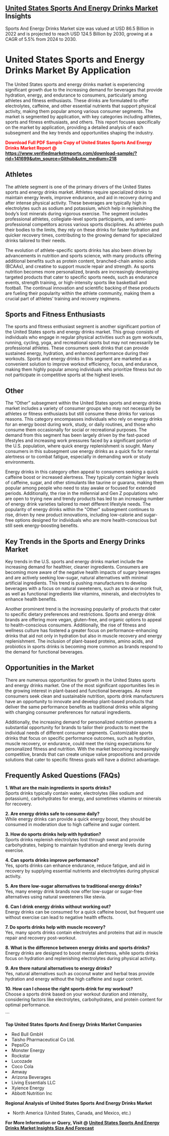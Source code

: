 <h2><a href="https://www.verifiedmarketreports.com/download-sample/?rid=141699&amp;utm_source=Github&amp;utm_medium=218" target="_blank">United States Sports And Energy Drinks Market</a> Insights</h2><p>Sports And Energy Drinks Market size was valued at USD 86.5 Billion in 2022 and is projected to reach USD 124.5 Billion by 2030, growing at a CAGR of 5.5% from 2024 to 2030.</p><p> <h1>United States Sports and Energy Drinks Market By Application</h1> <p>The United States sports and energy drinks market is experiencing significant growth due to the increasing demand for beverages that provide hydration, energy, and endurance to consumers, particularly among athletes and fitness enthusiasts. These drinks are formulated to offer electrolytes, caffeine, and other essential nutrients that support physical activity, making them popular among various consumer segments. The market is segmented by application, with key categories including athletes, sports and fitness enthusiasts, and others. This report focuses specifically on the market by application, providing a detailed analysis of each subsegment and the key trends and opportunities shaping the industry. <strong><p><span class=""><span style="color: #ff0000;"><strong>Download Full PDF Sample Copy of United States Sports And Energy Drinks Market Report</strong> @ </span><a href="https://www.verifiedmarketreports.com/download-sample/?rid=141699&amp;utm_source=Github&amp;utm_medium=218" target="_blank">https://www.verifiedmarketreports.com/download-sample/?rid=141699&amp;utm_source=Github&amp;utm_medium=218</a></span></p></strong></p> <h2>Athletes</h2> <p>The athlete segment is one of the primary drivers of the United States sports and energy drinks market. Athletes require specialized drinks to maintain energy levels, improve endurance, and aid in recovery during and after intense physical activity. These beverages are typically high in electrolytes such as sodium and potassium, which help in replenishing the body’s lost minerals during vigorous exercise. The segment includes professional athletes, collegiate-level sports participants, and semi-professional competitors across various sports disciplines. As athletes push their bodies to the limits, they rely on these drinks for faster hydration and quicker recovery times, contributing to the growing demand for specialized drinks tailored to their needs.</p> <p>The evolution of athlete-specific sports drinks has also been driven by advancements in nutrition and sports science, with many products offering additional benefits such as protein content, branched-chain amino acids (BCAAs), and creatine to support muscle repair and strength. As sports nutrition becomes more personalized, brands are increasingly developing targeted products that cater to specific sports needs, such as endurance events, strength training, or high-intensity sports like basketball and football. The continual innovation and scientific backing of these products are fueling their popularity within the athlete community, making them a crucial part of athletes’ training and recovery regimens.</p> <h2>Sports and Fitness Enthusiasts</h2> <p>The sports and fitness enthusiast segment is another significant portion of the United States sports and energy drinks market. This group consists of individuals who engage in regular physical activities such as gym workouts, running, cycling, yoga, and recreational sports but may not necessarily be professional athletes. These consumers seek drinks that can provide sustained energy, hydration, and enhanced performance during their workouts. Sports and energy drinks in this segment are marketed as a convenient solution to improve workout efficiency, focus, and endurance, making them highly popular among individuals who prioritize fitness but do not participate in competitive sports at the highest levels.</p> <p For fitness enthusiasts, convenience and taste play a major role in the selection of sports and energy drinks. The growing preference for healthier and more natural ingredients has led to the emergence of clean-label products that promise to enhance workout performance without relying on artificial additives. Additionally, the rise in health-conscious behavior and an increasing awareness of wellness trends have contributed to a more personalized approach to fitness drinks, with consumers demanding products that cater to specific dietary needs, such as low-sugar, vegan, or organic options. This segment continues to expand as fitness culture becomes more mainstream, with consumers seeking beverages that align with their active lifestyles and health goals.</p> <h2>Other</h2> <p>The “Other” subsegment within the United States sports and energy drinks market includes a variety of consumer groups who may not necessarily be athletes or fitness enthusiasts but still consume these drinks for various reasons. This category encompasses individuals who rely on energy drinks for an energy boost during work, study, or daily routines, and those who consume them occasionally for social or recreational purposes. The demand from this segment has been largely driven by the fast-paced lifestyles and increasing work pressures faced by a significant portion of the U.S. population, where quick energy replenishment is sought. Many consumers in this subsegment use energy drinks as a quick fix for mental alertness or to combat fatigue, especially in demanding work or study environments.</p> <p>Energy drinks in this category often appeal to consumers seeking a quick caffeine boost or increased alertness. They typically contain higher levels of caffeine, sugar, and other stimulants like taurine or guarana, making them popular among people who need to stay awake or focused for extended periods. Additionally, the rise in the millennial and Gen Z populations who are open to trying new and trendy products has led to an increasing number of energy drink varieties tailored to meet different lifestyle needs. The popularity of energy drinks within the "Other" subsegment continues to rise, driven by new product innovations, including low-calorie and sugar-free options designed for individuals who are more health-conscious but still seek energy-boosting benefits.</p> <h2>Key Trends in the Sports and Energy Drinks Market</h2> <p>Key trends in the U.S. sports and energy drinks market include the increasing demand for healthier, cleaner ingredients. Consumers are becoming more aware of the negative health impacts of sugary beverages and are actively seeking low-sugar, natural alternatives with minimal artificial ingredients. This trend is pushing manufacturers to develop beverages with a focus on natural sweeteners, such as stevia or monk fruit, as well as functional ingredients like vitamins, minerals, and electrolytes to enhance health benefits.</p> <p>Another prominent trend is the increasing popularity of products that cater to specific dietary preferences and restrictions. Sports and energy drink brands are offering more vegan, gluten-free, and organic options to appeal to health-conscious consumers. Additionally, the rise of fitness and wellness culture has fostered a greater focus on performance-enhancing drinks that aid not only in hydration but also in muscle recovery and energy replenishment. The inclusion of plant-based proteins, amino acids, and probiotics in sports drinks is becoming more common as brands respond to the demand for functional beverages.</p> <h2>Opportunities in the Market</h2> <p>There are numerous opportunities for growth in the United States sports and energy drinks market. One of the most significant opportunities lies in the growing interest in plant-based and functional beverages. As more consumers seek clean and sustainable nutrition, sports drink manufacturers have an opportunity to innovate and develop plant-based products that deliver the same performance benefits as traditional drinks while aligning with changing consumer preferences for natural ingredients.</p> <p>Additionally, the increasing demand for personalized nutrition presents a substantial opportunity for brands to tailor their products to meet the individual needs of different consumer segments. Customizable sports drinks that focus on specific performance outcomes, such as hydration, muscle recovery, or endurance, could meet the rising expectations for personalized fitness and nutrition. With the market becoming increasingly competitive, brands that can create unique value propositions and provide solutions that cater to specific fitness goals will have a distinct advantage.</p> <h2>Frequently Asked Questions (FAQs)</h2> <p><strong>1. What are the main ingredients in sports drinks?</strong><br>Sports drinks typically contain water, electrolytes (like sodium and potassium), carbohydrates for energy, and sometimes vitamins or minerals for recovery.</p> <p><strong>2. Are energy drinks safe to consume daily?</strong><br>While energy drinks can provide a quick energy boost, they should be consumed in moderation due to high caffeine and sugar content.</p> <p><strong>3. How do sports drinks help with hydration?</strong><br>Sports drinks replenish electrolytes lost through sweat and provide carbohydrates, helping to maintain hydration and energy levels during exercise.</p> <p><strong>4. Can sports drinks improve performance?</strong><br>Yes, sports drinks can enhance endurance, reduce fatigue, and aid in recovery by supplying essential nutrients and electrolytes during physical activity.</p> <p><strong>5. Are there low-sugar alternatives to traditional energy drinks?</strong><br>Yes, many energy drink brands now offer low-sugar or sugar-free alternatives using natural sweeteners like stevia.</p> <p><strong>6. Can I drink energy drinks without working out?</strong><br>Energy drinks can be consumed for a quick caffeine boost, but frequent use without exercise can lead to negative health effects.</p> <p><strong>7. Do sports drinks help with muscle recovery?</strong><br>Yes, many sports drinks contain electrolytes and proteins that aid in muscle repair and recovery post-workout.</p> <p><strong>8. What is the difference between energy drinks and sports drinks?</strong><br>Energy drinks are designed to boost mental alertness, while sports drinks focus on hydration and replenishing electrolytes during physical activity.</p> <p><strong>9. Are there natural alternatives to energy drinks?</strong><br>Yes, natural alternatives such as coconut water and herbal teas provide hydration and energy without the high caffeine and sugar content.</p> <p><strong>10. How can I choose the right sports drink for my workout?</strong><br>Choose a sports drink based on your workout duration and intensity, considering factors like electrolytes, carbohydrates, and protein content for optimal performance.</p> ```</p><p><strong>Top United States Sports And Energy Drinks Market Companies</strong></p><div data-test-id=""><p><li>Red Bull GmbH</li><li> Taisho Pharmaceutical Co Ltd.</li><li> PepsiCo</li><li> Monster Energy</li><li> Rockstar</li><li> Lucozade</li><li> Coco Cola</li><li> Amway</li><li> Arizona Beverages</li><li> Living Essentials LLC</li><li> Xyience Energy</li><li> Abbott Nutrition Inc</li></p><div><strong>Regional Analysis of&nbsp;United States Sports And Energy Drinks Market</strong></div><ul><li dir="ltr"><p dir="ltr">North America&nbsp;(United States, Canada, and Mexico, etc.)</p></li></ul><p><strong>For More Information or Query, Visit @&nbsp;</strong><strong><a href="https://www.verifiedmarketreports.com/product/global-sports-and-energy-drinks-market-report-2019-competitive-landscape-trends-and-opportunities/?utm_source=Github&amp;utm_medium=218" target="_blank">United States Sports And Energy Drinks Market Insights Size And Forecast</a></strong></p></div>
